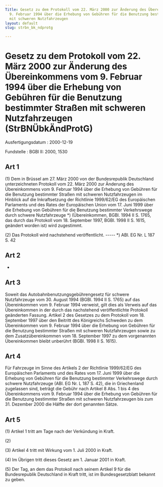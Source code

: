 ```yaml
---
Title: Gesetz zu dem Protokoll vom 22. März 2000 zur Änderung des Übereinkommens vom
  9. Februar 1994 über die Erhebung von Gebühren für die Benutzung bestimmter Straßen
  mit schweren Nutzfahrzeugen
layout: default
slug: strbn_bk_ndprotg

---
```


# Gesetz zu dem Protokoll vom 22. März 2000 zur Änderung des Übereinkommens vom 9. Februar 1994 über die Erhebung von Gebühren für die Benutzung bestimmter Straßen mit schweren Nutzfahrzeugen (StrBNÜbkÄndProtG)

Ausfertigungsdatum
:   2000-12-19

Fundstelle
:   BGBl II: 2000, 1530



## Art 1

(1) Dem in Brüssel am 27. März 2000 von der Bundesrepublik Deutschland
unterzeichneten Protokoll vom 22. März 2000 zur Änderung des
Übereinkommens vom 9. Februar 1994 über die Erhebung von Gebühren für
die Benutzung bestimmter Straßen mit schweren Nutzfahrzeugen im
Hinblick auf die Inkraftsetzung der Richtlinie 1999/62/EG des
Europäischen Parlaments und des Rates der Europäischen Union vom 17.
Juni 1999 über die Erhebung von Gebühren für die Benutzung bestimmter
Verkehrswege durch schwere Nutzfahrzeuge \*) (Übereinkommen, BGBl.
1994 II S. 1765, das durch das Protokoll vom 18. September 1997, BGBl.
1998 II S. 1615, geändert worden ist) wird zugestimmt.

(2) Das Protokoll wird nachstehend veröffentlicht.
----- \*) ABl. EG Nr. L 187 S. 42


## Art 2

-


## Art 3

Soweit das Autobahnbenutzungsgebührengesetz für schwere Nutzfahrzeuge
vom 30. August 1994 (BGBl. 1994 II S. 1765) auf das Übereinkommen vom
9\. Februar 1994 verweist, gilt dies als Verweis auf das Übereinkommen
in der durch das nachstehend veröffentlichte Protokoll geänderten
Fassung. Artikel 2 des Gesetzes zu dem Protokoll vom 18. September
1997 über den Beitritt des Königreichs Schweden zu dem Übereinkommen
vom 9. Februar 1994 über die Erhebung von Gebühren für die Benutzung
bestimmter Straßen mit schweren Nutzfahrzeugen sowie zu dem
Zusatzübereinkommen vom 18. September 1997 zu dem vorgenannten
Übereinkommen bleibt unberührt (BGBl. 1998 II S. 1615).


## Art 4

Für Fahrzeuge im Sinne des Artikels 2 der Richtlinie 1999/62/EG des
Europäischen Parlaments und des Rates vom 17. Juni 1999 über die
Erhebung von Gebühren für die Benutzung bestimmter Verkehrswege durch
schwere Nutzfahrzeuge (ABl. EG Nr. L 187 S. 42), die in Griechenland
zugelassen sind, beträgt die Gebühr nach Artikel 8 Abs. 1 bis 4 des
Übereinkommens vom 9. Februar 1994 über die Erhebung von Gebühren für
die Benutzung bestimmter Straßen mit schweren Nutzfahrzeugen bis zum
31\. Dezember 2000 die Hälfte der dort genannten Sätze.


## Art 5

(1) Artikel 1 tritt am Tage nach der Verkündung in Kraft.

(2)

(3) Artikel 4 tritt mit Wirkung vom 1. Juli 2000 in Kraft.

(4) Im Übrigen tritt dieses Gesetz am 1. Januar 2001 in Kraft.

(5) Der Tag, an dem das Protokoll nach seinem Artikel 9 für die
Bundesrepublik Deutschland in Kraft tritt, ist im Bundesgesetzblatt
bekannt zu geben.

